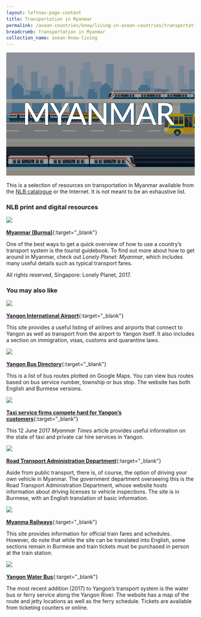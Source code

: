```yaml
---
layout: leftnav-page-content
title: Transportation in Myanmar
permalink: /asean-countries/know/living-in-asean-countries/transportation-in-myanmar/
breadcrumb: Transportation in Myanmar
collection_name: asean-know-living
---
```


<img src="/images/asean-living/Transportation-Myanmar.jpg" alt="Transportation Myanmar banner" style="width:800px;" />

 This is a selection of resources on transportation in Myanmar available from the [NLB catalogue](http://catalogue.nlb.gov.sg/) or the Internet.  It is not meant to be an exhaustive list.

### **NLB print and digital resources**

<img src="/images/book-covers/Myanmar-Burma-2017.png" style="width:150px;" />

[**Myanmar (Burma)**](http://eservice.nlb.gov.sg/item_holding.aspx?bid=7085951){:target="_blank"}

One of the best ways to get a quick overview of how to use a country’s transport system is the tourist guidebook. To find out more about how to get around in Myanmar, check out *Lonely Planet: Myanmar*, which includes many useful details such as typical transport fares.

All rights reserved, Singapore: Lonely Planet, 2017.

### **You may also like**

<img src="/images/resources/Article 4.jpg" style="width:180px;" />

[**Yangon International Airport**](http://yangonairport.aero/){:target="_blank"}

This site provides a useful listing of airlines and airports that connect to Yangon as well as transport from the airport to Yangon itself. It also includes a section on immigration, visas, customs and quarantine laws.

<img src="/images/resources/Article 1.jpg" style="width:180px;" />

[**Yangon Bus Directory**](http://ygnbusdirectory.com/){:target="_blank"}

This is a list of bus routes plotted on Google Maps. You can view bus routes based on bus service number, township or bus stop. The website has both English and Burmese versions.

<img src="/images/resources/Article 3.jpg" style="width:180px;" />

[**Taxi service firms compete hard for Yangon’s customers**](https://www.mmtimes.com/business/26348-taxi-service-firms-compete-hard-for-yangon-s-customers.html){:target="_blank"}

This 12 June 2017 *Myanmar Times* article provides useful information on the state of taxi and private car hire services in Yangon.

<img src="/images/resources/Article 2.jpg" style="width:180px;" />

[**Road Transport Administration Department**](http://www.myanmarrtad.com/){:target="_blank"}

Aside from public transport, there is, of course, the option of driving your own vehicle in Myanmar. The government department overseeing this is the Road Transport Administration Department, whose website hosts information about driving licenses to vehicle inspections. The site is in Burmese, with an English translation of basic information.

<img src="/images/resources/Article 4.jpg" style="width:180px;" />

[**Myanma Railways**](http://www.myanmarailways1877.com/){:target="_blank"}

This site provides information for official train fares and schedules. However, do note that while the site can be translated into English, some sections remain in Burmese and train tickets must be purchased in person at the train station.

<img src="/images/resources/Article 1.jpg" style="width:180px;" />

[**Yangon Water Bus**](http://www.yangonwaterbus.com/){:target="_blank"}

The most recent addition (2017) to Yangon’s transport system is the water bus or ferry service along the Yangon River. The website has a map of the route and jetty locations as well as the ferry schedule. Tickets are available from ticketing counters or online.